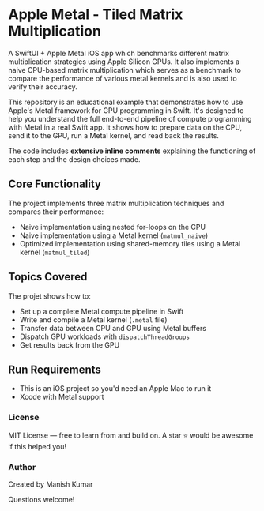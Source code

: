 # Apple Metal - Tiled Matrix Multiplication

A SwiftUI + Apple Metal iOS app which benchmarks different matrix multiplication strategies using Apple Silicon GPUs. It also implements a naive CPU-based matrix multiplication which serves as a benchmark to compare the performance of various metal kernels and is also used to verify their accuracy.

This repository is an educational example that demonstrates how to use Apple's Metal framework for GPU programming in Swift. It's designed to help you understand the full end-to-end pipeline of compute programming with Metal in a real Swift app. It shows how to prepare data on the CPU, send it to the GPU, run a Metal kernel, and read back the results.

The code includes **extensive inline comments** explaining the functioning of each step and the design choices made.

## Core Functionality

The project implements three matrix multiplication techniques and compares their performance:

- Naive implementation using nested for-loops on the CPU
- Naive implementation using a Metal kernel (`matmul_naive`)
- Optimized implementation using shared-memory tiles using a Metal kernel (`matmul_tiled`)


## Topics Covered

The projet shows how to:

- Set up a complete Metal compute pipeline in Swift
- Write and compile a Metal kernel (`.metal` file)
- Transfer data between CPU and GPU using Metal buffers
- Dispatch GPU workloads with `dispatchThreadGroups`
- Get results back from the GPU

## Run Requirements
* 	This is an iOS project so you'd need an Apple Mac to run it
* 	Xcode with Metal support

### License

MIT License — free to learn from and build on. A star ⭐️ would be awesome if this helped you!


### Author

Created by Manish Kumar

Questions welcome!

